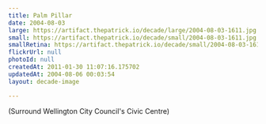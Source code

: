 ```yaml
---
title: Palm Pillar
date: 2004-08-03
large: https://artifact.thepatrick.io/decade/large/2004-08-03-1611.jpg
small: https://artifact.thepatrick.io/decade/small/2004-08-03-1611.jpg
smallRetina: https://artifact.thepatrick.io/decade/small/2004-08-03-1611@2x.jpg
flickrUrl: null
photoId: null
createdAt: 2011-01-30 11:07:16.175702
updatedAt: 2004-08-06 00:03:54
layout: decade-image

---
```

(Surround Wellington City Council's Civic Centre)
